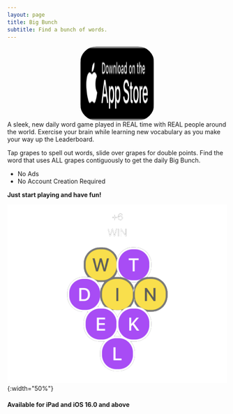 ```yaml
---
layout: page
title: Big Bunch
subtitle: Find a bunch of words.
---
```

<center><a href="https://apps.apple.com/us/app/big-bunch/id1620207662" style="width: 170px; height: 170px; border-radius: 22%; overflow: hidden; display: inline-block; vertical-align: middle;"><img src="/assets/img/black.svg" alt="Big Bunch" style="width: 170px; height: 170px; border-radius: 22%; overflow: hidden; display: inline-block; vertical-align: middle;"></a></center>
A sleek, new daily word game played in REAL time with REAL people around the world. Exercise your brain while learning new vocabulary as you make your way up the Leaderboard.

Tap grapes to spell out words, slide over grapes for double points. Find the word that uses ALL grapes contiguously to get the daily Big Bunch.

* No Ads
* No Account Creation Required

**Just start playing and have fun!**

![](/assets/img/bigBunch_win_no_bg.png#center){:width="50%"}

#### Available for iPad and iOS 16.0 and above
